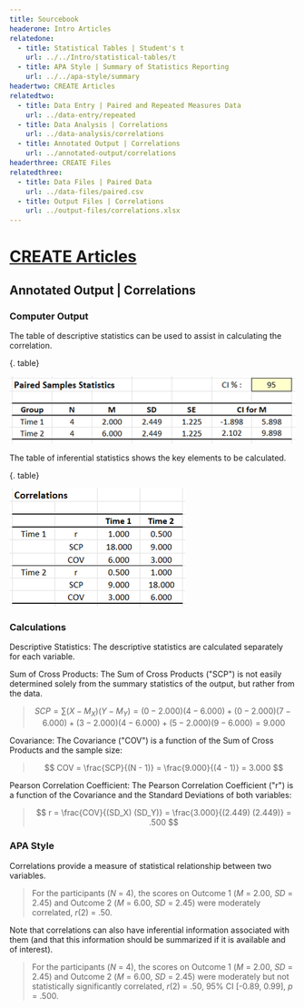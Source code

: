 ```yaml
---
title: Sourcebook
headerone: Intro Articles
relatedone:
  - title: Statistical Tables | Student's t
    url: ../../Intro/statistical-tables/t
  - title: APA Style | Summary of Statistics Reporting
    url: ../../apa-style/summary
headertwo: CREATE Articles
relatedtwo:
  - title: Data Entry | Paired and Repeated Measures Data
    url: ../data-entry/repeated
  - title: Data Analysis | Correlations
    url: ../data-analysis/correlations
  - title: Annotated Output | Correlations
    url: ../annotated-output/correlations
headerthree: CREATE Files
relatedthree:
  - title: Data Files | Paired Data
    url: ../data-files/paired.csv
  - title: Output Files | Correlations
    url: ../output-files/correlations.xlsx
---
```


# [CREATE Articles](../index.md)

## Annotated Output | Correlations

### Computer Output

The table of descriptive statistics can be used to assist in calculating the correlation.

{. table}

![Screenshot of descriptive table](correlations2.png)

The table of inferential statistics shows the key elements to be calculated.

{. table}

![Screenshot of inferential table](correlations3.png)

### Calculations

Descriptive Statistics: The descriptive statistics are calculated separately for each variable.

Sum of Cross Products: The Sum of Cross Products ("SCP") is not easily determined solely from the summary statistics of the output, but rather from the data.

> $$ SCP = \sum ( X - M_X ) ( Y - M_Y ) = ( 0 - 2.000 ) ( 4 - 6.000 ) + ( 0 - 2.000 )( 7 - 6.000 ) + ( 3 - 2.000 )( 4 - 6.000 ) + (5 - 2.000)(9 - 6.000) = 9.000 $$

Covariance: The Covariance ("COV") is a function of the Sum of Cross Products and the sample size:

> $$ COV = \frac{SCP}{(N - 1)} = \frac{9.000}{(4 - 1)} = 3.000 $$

Pearson Correlation Coefficient: The Pearson Correlation Coefficient ("r") is a function of the Covariance and the Standard Deviations of both variables:

> $$ r = \frac{COV}{(SD_X) (SD_Y)} = \frac{3.000}{(2.449) (2.449)} = .500 $$

### APA Style

Correlations provide a measure of statistical relationship between two variables. 

> For the participants (*N* = 4), the scores on Outcome 1 (*M* = 2.00, *SD* = 2.45) and Outcome 2 (*M* = 6.00, *SD* = 2.45) were moderately correlated, *r*(2) = .50.

Note that correlations can also have inferential information associated with them (and that this information should be summarized if it is available and of interest).

> For the participants (*N* = 4), the scores on Outcome 1 (*M* = 2.00, *SD* = 2.45) and Outcome 2 (*M* = 6.00, *SD* = 2.45) were moderately but not statistically significantly correlated, *r*(2) = .50, 95% CI [-0.89, 0.99], *p* = .500.
